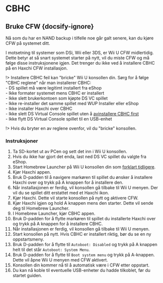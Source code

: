# CBHC

## Bruke CFW {docsify-ignore}

Nå som du har en NAND backup i tilfelle noe går galt senere, kan du kjøre CFW på systemet ditt.

I motsetning til systemer som DSi, Wii eller 3DS, er Wii U CFW midlertidig. Dette betyr at så snart systemet starter på nytt, vil du miste CFW og må følge disse instruksjonene igjen. Det trenger du ikke ved å installere CBHC på en Haxchi CFW installasjon.

!> Installere CBHC feil kan "bricke" Wii U konsollen din. Sørg for å følge "CBHC reglene" når man installerer CBHC: <br>- DS spillet må være legitimt installert fra eShop <br>- Ikke formater systemet mens CBHC er installert <br>- Ikke slett brukerkontoen som kjøpte DS VC spillet <br>- Ikke re-installer det samme spillet med WUP Installer eller eShop <br>- Ikke installer Haxchi over CBHC <br>- Ikke slett DS Virtual Console spillet uten å [avinstallere CBHC first](../uninstall-cbhc) <br>- Ikke flytt DS Virtual Console spillet til en USB-enhet

!> Hvis du bryter en av reglene ovenfor, vil du "bricke" konsollen.

### Instruksjoner

1. Ta SD-kortet ut av PCen og sett det inn i Wii U konsollen.
1. Hvis du ikke har gjort det enda, last ned DS VC spillet du valgte fra eShop.
1. Start Homebrew Launcher på Wii U konsollen din som [forklart tidligere](browser-exploit).
1. Kjør Haxchi appen.
1. Bruk D-padden til å navigere markøren til spillet du ønsker å installere Haxchi over og trykk på A knappen for å installere den.
1. Når installasjonen er ferdig, vil konsollen gå tilbake til Wii U menyen. Der vil du se spillet ditt erstattet med et Haxchi ikon.
1. Kjør Haxchi. Dette vil starte konsollen på nytt og aktivere CFW.
1. Kjør Haxchi igjen og hold A knappen mens den starter. Dette vil sende deg til Homebrew Launcher.
1. I Homebrew Launcher, kjør CBHC appen.
1. Bruk D-padden for å flytte markøren til spillet du installerte Haxchi over og trykk på A knappen for å installere CBHC.
1. Når installasjonen er ferdig, vil konsollen gå tilbake til Wii U menyen.
1. Start konsollen på nytt. Hvis CBHC er installert riktig, bør du se en ny oppstartsmeny.
1. Bruk D-padden for å flytte til `Autoboot: Disabled` og trykk på A knappen helt til det står `Autoboot: System Menu`.
1. Bruk D-padden for å flytte til `Boot system menu` og trykk på A-knappen. Dette vil åpne Wii U menyen med CFW aktivert.
1. Konsollen din kommer nå til å automatisk være i CFW etter oppstart.
1. Du kan nå koble til eventuelle USB-enheter du hadde tilkoblet, før du startet guiden.